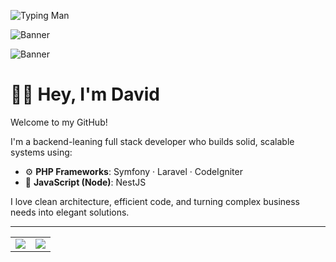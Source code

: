 ![Typing Man](https://media.giphy.com/media/qgQUggAC3Pfv687qPC/giphy.gif)

![Banner](https://media.giphy.com/media/L1R1tvI9svkIWwpVYr/giphy.gif)

![Banner](https://media.giphy.com/media/YQitE4YNQNahy/giphy.gif)



# 👨‍💻 Hey, I'm David

Welcome to my GitHub!

I'm a backend-leaning full stack developer who builds solid, scalable systems using:
- ⚙️ **PHP Frameworks**: Symfony · Laravel · CodeIgniter  
- 🚀 **JavaScript (Node)**: NestJS  

I love clean architecture, efficient code, and turning complex business needs into elegant solutions.

---

<table>
  <tr>
    <td>
      <img align="center" src="https://github-readme-stats.vercel.app/api?username=davithambardzumyanest&show_icons=true&theme=tokyonight" />
    </td>
    <td>
      <img align="center" src="https://streak-stats.demolab.com?user=davithambardzumyanest&theme=tokyonight" />
    </td>
  </tr>
</table>

